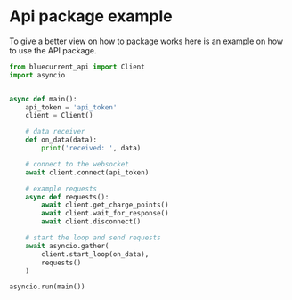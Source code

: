 # Api package example

To give a better view on how to package works here is an example on how to use the API package.

```python
from bluecurrent_api import Client
import asyncio


async def main():
    api_token = 'api_token'
    client = Client()

    # data receiver
    def on_data(data):
        print('received: ', data)

    # connect to the websocket
    await client.connect(api_token)

    # example requests
    async def requests():
        await client.get_charge_points()
        await client.wait_for_response()
        await client.disconnect()

    # start the loop and send requests
    await asyncio.gather(
        client.start_loop(on_data),
        requests()
    )

asyncio.run(main())
```
